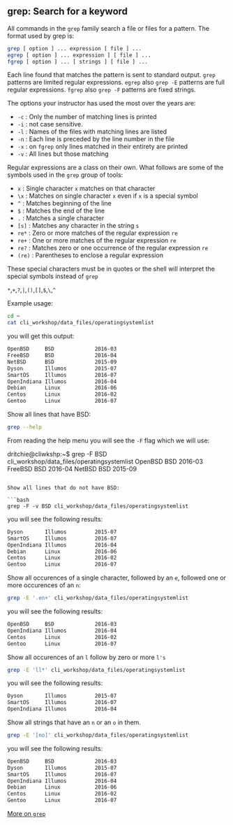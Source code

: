 ## grep: Search for a keyword

All commands in the `grep` family search a file or files for a pattern. The format used by grep is:
```bash
grep [ option ] ... expression [ file ] ...
egrep [ option ] ... expression ] [ file ] ...
fgrep [ option ] ... [ strings ] [ file ] ...
```
Each line found that matches the pattern is sent to standard output. `grep` patterns are limited regular expressions. `egrep` also `grep -E` patterns are full regular expressions. `fgrep` also `grep -F` patterns are fixed strings. 

The options your instructor has used the most over the years are:

* `-c` : Only the number of matching lines is printed
* `-i` : not case sensitive.
* `-l` : Names of the files with matching lines are listed
* `-n` : Each line is preceded by the line number in the file
* `-x` : on `fgrep` only lines matched in their entirety are printed
* `-v` : All lines but those matching

Regular expressions are a class on their own. What follows are some of the symbols used in the `grep` group of tools:

* `x`		: Single character `x` matches on that character
* `\x` 	: Matches on single character `x` even if `x` is a special symbol
* `^`		: Matches beginning of the line
* `$`		: Matches the end of the line
* `.`		: Matches a single character
*  `[s]`	: Matches any character in the string `s`
*  `re*`	: Zero or more matches of the regular expression `re`
*  `re+`	: One or more matches of the regular expression `re`
*  `re?`	: Matches zero or one occurrence of the regular expression `re`
*  `(re)`	: Parentheses to enclose a regular expression

These special characters must be in quotes or the shell will interpret the special symbols instead of `grep`

`*`,`+`,`?`,`|`,`()`,`[]`,`$`,`\`,`^`

Example usage:

```bash
cd ~
cat cli_workshop/data_files/operatingsystemlist
```
you will get this output:

```bash
OpenBSD     BSD             2016-03
FreeBSD     BSD             2016-04
NetBSD      BSD             2015-09
Dyson       Illumos         2015-07
SmartOS     Illumos         2016-07
OpenIndiana Illumos         2016-04
Debian      Linux           2016-06
Centos      Linux           2016-02
Gentoo      Linux           2016-07
```

Show all lines that have BSD:

```bash
grep --help
```
From reading the help menu you will see the `-F` flag which we will use:

dritchie@cliwkshp:~$ grep -F BSD cli_workshop/data_files/operatingsystemlist
OpenBSD     BSD             2016-03
FreeBSD     BSD             2016-04
NetBSD      BSD             2015-09
```

Show all lines that do not have BSD:

```bash
grep -F -v BSD cli_workshop/data_files/operatingsystemlist
```
you will see the following results:

```bash
Dyson       Illumos         2015-07
SmartOS     Illumos         2016-07
OpenIndiana Illumos         2016-04
Debian      Linux           2016-06
Centos      Linux           2016-02
Gentoo      Linux           2016-07
```

Show all occurences of a single character, followed by an `e`, followed one or more occurences of an `n`:

```bash
grep -E '.en+' cli_workshop/data_files/operatingsystemlist
```
you will see the following results:

```bash
OpenBSD     BSD             2016-03
OpenIndiana Illumos         2016-04
Centos      Linux           2016-02
Gentoo      Linux           2016-07
```

Show all occurences of an `l` follow by zero or more `l's`

```bash
grep -E 'll*' cli_workshop/data_files/operatingsystemlist
```
you will see the following results:

```bash
Dyson       Illumos         2015-07
SmartOS     Illumos         2016-07
OpenIndiana Illumos         2016-04
```
Show all strings that have an `n` or an `o` in them.

```bash
grep -E '[no]' cli_workshop/data_files/operatingsystemlist
```
you will see the following results:

```bash
OpenBSD     BSD             2016-03
Dyson       Illumos         2015-07
SmartOS     Illumos         2016-07
OpenIndiana Illumos         2016-04
Debian      Linux           2016-06
Centos      Linux           2016-02
Gentoo      Linux           2016-07
```

[More on `grep`](http://www.thegeekstuff.com/2009/03/15-practical-unix-grep-command-examples/)